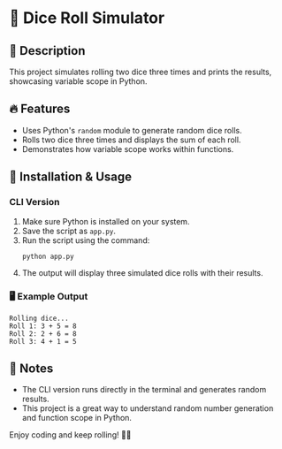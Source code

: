 # 🎲 Dice Roll Simulator

## 📌 Description
This project simulates rolling two dice three times and prints the results, showcasing variable scope in Python.

## 🔥 Features
- Uses Python's `random` module to generate random dice rolls.
- Rolls two dice three times and displays the sum of each roll.
- Demonstrates how variable scope works within functions.

## 🚀 Installation & Usage

### CLI Version
1. Make sure Python is installed on your system.
2. Save the script as `app.py`.
3. Run the script using the command:
   ```sh
   python app.py
   ```
4. The output will display three simulated dice rolls with their results.

### 🖥️ Example Output
```
Rolling dice...
Roll 1: 3 + 5 = 8
Roll 2: 2 + 6 = 8
Roll 3: 4 + 1 = 5
```

## 📖 Notes
- The CLI version runs directly in the terminal and generates random results.
- This project is a great way to understand random number generation and function scope in Python.

Enjoy coding and keep rolling! 🎲🚀